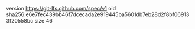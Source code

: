 version https://git-lfs.github.com/spec/v1
oid sha256:e6e7fec439bb46f7dcecada2e919445ba5601db7eb28d2f8bf069133f20558bc
size 46
